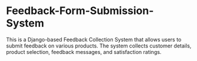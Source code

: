 # Feedback-Form-Submission-System
This is a Django-based Feedback Collection System that allows users to submit feedback on various products. The system collects customer details, product selection, feedback messages, and satisfaction ratings.


